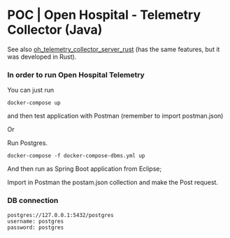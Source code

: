 # POC | Open Hospital - Telemetry Collector (Java)
See also [oh_telemetry_collector_server_rust](https://github.com/goto-eof/oh_telemetry_collector_server_rust) (has the same features, but it was developed in Rust).

### In order to run Open Hospital Telemetry

You can just run

```
docker-compose up
```

and then test application with Postman (remember to import postman.json)

Or

 Run Postgres.

 ```
 docker-compose -f docker-compose-dbms.yml up
 ```

 And then run as Spring Boot application from Eclipse;

 Import in Postman the postam.json collection and make the Post request.

### DB connection

```
postgres://127.0.0.1:5432/postgres
username: postgres
password: postgres
```
